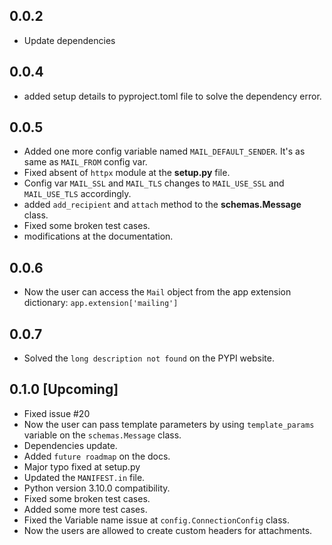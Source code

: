## 0.0.2 
- Update dependencies

## 0.0.4
- added setup details to pyproject.toml file to solve the dependency error.

## 0.0.5
- Added one more config variable named `MAIL_DEFAULT_SENDER`. It's as same as `MAIL_FROM` config var.
- Fixed absent of `httpx` module at the __setup.py__ file.
- Config var `MAIL_SSL` and `MAIL_TLS` changes to `MAIL_USE_SSL` and `MAIL_USE_TLS` accordingly.
- added `add_recipient` and `attach` method to the __schemas.Message__ class.
- Fixed some broken test cases.
- modifications at the documentation.

## 0.0.6
- Now the user can access the `Mail` object from the app extension dictionary: `app.extension['mailing']`

## 0.0.7
- Solved the `long description not found` on the PYPI website.

## 0.1.0 [Upcoming]
- Fixed issue #20 
- Now the user can pass template parameters by using `template_params` variable on the `schemas.Message` class.
- Dependencies update.
- Added `future roadmap` on the docs.
- Major typo fixed at setup.py
- Updated the `MANIFEST.in` file.
- Python version 3.10.0 compatibility. 
- Fixed some broken test cases.
- Added some more test cases.
- Fixed the Variable name issue at `config.ConnectionConfig` class.
- Now the users are allowed to create custom headers for attachments.